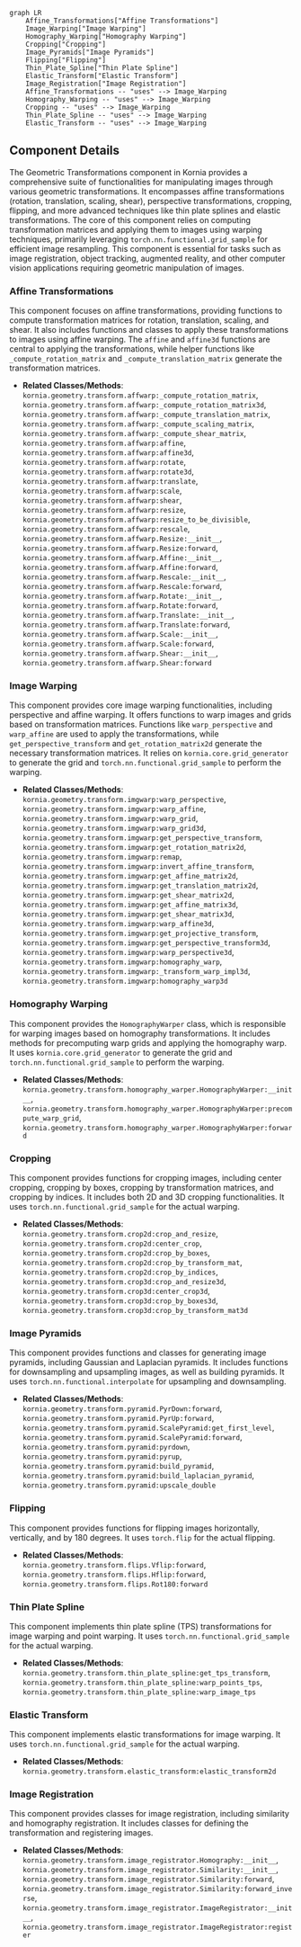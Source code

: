 ```mermaid
graph LR
    Affine_Transformations["Affine Transformations"]
    Image_Warping["Image Warping"]
    Homography_Warping["Homography Warping"]
    Cropping["Cropping"]
    Image_Pyramids["Image Pyramids"]
    Flipping["Flipping"]
    Thin_Plate_Spline["Thin Plate Spline"]
    Elastic_Transform["Elastic Transform"]
    Image_Registration["Image Registration"]
    Affine_Transformations -- "uses" --> Image_Warping
    Homography_Warping -- "uses" --> Image_Warping
    Cropping -- "uses" --> Image_Warping
    Thin_Plate_Spline -- "uses" --> Image_Warping
    Elastic_Transform -- "uses" --> Image_Warping
```

## Component Details

The Geometric Transformations component in Kornia provides a comprehensive suite of functionalities for manipulating images through various geometric transformations. It encompasses affine transformations (rotation, translation, scaling, shear), perspective transformations, cropping, flipping, and more advanced techniques like thin plate splines and elastic transformations. The core of this component relies on computing transformation matrices and applying them to images using warping techniques, primarily leveraging `torch.nn.functional.grid_sample` for efficient image resampling. This component is essential for tasks such as image registration, object tracking, augmented reality, and other computer vision applications requiring geometric manipulation of images.

### Affine Transformations
This component focuses on affine transformations, providing functions to compute transformation matrices for rotation, translation, scaling, and shear. It also includes functions and classes to apply these transformations to images using affine warping. The `affine` and `affine3d` functions are central to applying the transformations, while helper functions like `_compute_rotation_matrix` and `_compute_translation_matrix` generate the transformation matrices.
- **Related Classes/Methods**: `kornia.geometry.transform.affwarp:_compute_rotation_matrix`, `kornia.geometry.transform.affwarp:_compute_rotation_matrix3d`, `kornia.geometry.transform.affwarp:_compute_translation_matrix`, `kornia.geometry.transform.affwarp:_compute_scaling_matrix`, `kornia.geometry.transform.affwarp:_compute_shear_matrix`, `kornia.geometry.transform.affwarp:affine`, `kornia.geometry.transform.affwarp:affine3d`, `kornia.geometry.transform.affwarp:rotate`, `kornia.geometry.transform.affwarp:rotate3d`, `kornia.geometry.transform.affwarp:translate`, `kornia.geometry.transform.affwarp:scale`, `kornia.geometry.transform.affwarp:shear`, `kornia.geometry.transform.affwarp:resize`, `kornia.geometry.transform.affwarp:resize_to_be_divisible`, `kornia.geometry.transform.affwarp:rescale`, `kornia.geometry.transform.affwarp.Resize:__init__`, `kornia.geometry.transform.affwarp.Resize:forward`, `kornia.geometry.transform.affwarp.Affine:__init__`, `kornia.geometry.transform.affwarp.Affine:forward`, `kornia.geometry.transform.affwarp.Rescale:__init__`, `kornia.geometry.transform.affwarp.Rescale:forward`, `kornia.geometry.transform.affwarp.Rotate:__init__`, `kornia.geometry.transform.affwarp.Rotate:forward`, `kornia.geometry.transform.affwarp.Translate:__init__`, `kornia.geometry.transform.affwarp.Translate:forward`, `kornia.geometry.transform.affwarp.Scale:__init__`, `kornia.geometry.transform.affwarp.Scale:forward`, `kornia.geometry.transform.affwarp.Shear:__init__`, `kornia.geometry.transform.affwarp.Shear:forward`

### Image Warping
This component provides core image warping functionalities, including perspective and affine warping. It offers functions to warp images and grids based on transformation matrices. Functions like `warp_perspective` and `warp_affine` are used to apply the transformations, while `get_perspective_transform` and `get_rotation_matrix2d` generate the necessary transformation matrices. It relies on `kornia.core.grid_generator` to generate the grid and `torch.nn.functional.grid_sample` to perform the warping.
- **Related Classes/Methods**: `kornia.geometry.transform.imgwarp:warp_perspective`, `kornia.geometry.transform.imgwarp:warp_affine`, `kornia.geometry.transform.imgwarp:warp_grid`, `kornia.geometry.transform.imgwarp:warp_grid3d`, `kornia.geometry.transform.imgwarp:get_perspective_transform`, `kornia.geometry.transform.imgwarp:get_rotation_matrix2d`, `kornia.geometry.transform.imgwarp:remap`, `kornia.geometry.transform.imgwarp:invert_affine_transform`, `kornia.geometry.transform.imgwarp:get_affine_matrix2d`, `kornia.geometry.transform.imgwarp:get_translation_matrix2d`, `kornia.geometry.transform.imgwarp:get_shear_matrix2d`, `kornia.geometry.transform.imgwarp:get_affine_matrix3d`, `kornia.geometry.transform.imgwarp:get_shear_matrix3d`, `kornia.geometry.transform.imgwarp:warp_affine3d`, `kornia.geometry.transform.imgwarp:get_projective_transform`, `kornia.geometry.transform.imgwarp:get_perspective_transform3d`, `kornia.geometry.transform.imgwarp:warp_perspective3d`, `kornia.geometry.transform.imgwarp:homography_warp`, `kornia.geometry.transform.imgwarp:_transform_warp_impl3d`, `kornia.geometry.transform.imgwarp:homography_warp3d`

### Homography Warping
This component provides the `HomographyWarper` class, which is responsible for warping images based on homography transformations. It includes methods for precomputing warp grids and applying the homography warp. It uses `kornia.core.grid_generator` to generate the grid and `torch.nn.functional.grid_sample` to perform the warping.
- **Related Classes/Methods**: `kornia.geometry.transform.homography_warper.HomographyWarper:__init__`, `kornia.geometry.transform.homography_warper.HomographyWarper:precompute_warp_grid`, `kornia.geometry.transform.homography_warper.HomographyWarper:forward`

### Cropping
This component provides functions for cropping images, including center cropping, cropping by boxes, cropping by transformation matrices, and cropping by indices. It includes both 2D and 3D cropping functionalities. It uses `torch.nn.functional.grid_sample` for the actual warping.
- **Related Classes/Methods**: `kornia.geometry.transform.crop2d:crop_and_resize`, `kornia.geometry.transform.crop2d:center_crop`, `kornia.geometry.transform.crop2d:crop_by_boxes`, `kornia.geometry.transform.crop2d:crop_by_transform_mat`, `kornia.geometry.transform.crop2d:crop_by_indices`, `kornia.geometry.transform.crop3d:crop_and_resize3d`, `kornia.geometry.transform.crop3d:center_crop3d`, `kornia.geometry.transform.crop3d:crop_by_boxes3d`, `kornia.geometry.transform.crop3d:crop_by_transform_mat3d`

### Image Pyramids
This component provides functions and classes for generating image pyramids, including Gaussian and Laplacian pyramids. It includes functions for downsampling and upsampling images, as well as building pyramids. It uses `torch.nn.functional.interpolate` for upsampling and downsampling.
- **Related Classes/Methods**: `kornia.geometry.transform.pyramid.PyrDown:forward`, `kornia.geometry.transform.pyramid.PyrUp:forward`, `kornia.geometry.transform.pyramid.ScalePyramid:get_first_level`, `kornia.geometry.transform.pyramid.ScalePyramid:forward`, `kornia.geometry.transform.pyramid:pyrdown`, `kornia.geometry.transform.pyramid:pyrup`, `kornia.geometry.transform.pyramid:build_pyramid`, `kornia.geometry.transform.pyramid:build_laplacian_pyramid`, `kornia.geometry.transform.pyramid:upscale_double`

### Flipping
This component provides functions for flipping images horizontally, vertically, and by 180 degrees. It uses `torch.flip` for the actual flipping.
- **Related Classes/Methods**: `kornia.geometry.transform.flips.Vflip:forward`, `kornia.geometry.transform.flips.Hflip:forward`, `kornia.geometry.transform.flips.Rot180:forward`

### Thin Plate Spline
This component implements thin plate spline (TPS) transformations for image warping and point warping. It uses `torch.nn.functional.grid_sample` for the actual warping.
- **Related Classes/Methods**: `kornia.geometry.transform.thin_plate_spline:get_tps_transform`, `kornia.geometry.transform.thin_plate_spline:warp_points_tps`, `kornia.geometry.transform.thin_plate_spline:warp_image_tps`

### Elastic Transform
This component implements elastic transformations for image warping. It uses `torch.nn.functional.grid_sample` for the actual warping.
- **Related Classes/Methods**: `kornia.geometry.transform.elastic_transform:elastic_transform2d`

### Image Registration
This component provides classes for image registration, including similarity and homography registration. It includes classes for defining the transformation and registering images.
- **Related Classes/Methods**: `kornia.geometry.transform.image_registrator.Homography:__init__`, `kornia.geometry.transform.image_registrator.Similarity:__init__`, `kornia.geometry.transform.image_registrator.Similarity:forward`, `kornia.geometry.transform.image_registrator.Similarity:forward_inverse`, `kornia.geometry.transform.image_registrator.ImageRegistrator:__init__`, `kornia.geometry.transform.image_registrator.ImageRegistrator:register`

